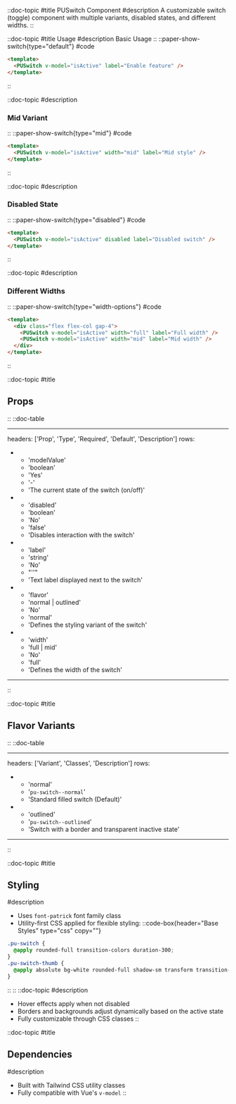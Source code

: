 ::doc-topic
#title
PUSwitch Component
#description
A customizable switch (toggle) component with multiple variants, disabled states, and different widths.
::

::doc-topic
#title
Usage
#description
Basic Usage
::
::paper-show-switch{type="default"}
#code

```html
<template>
  <PUSwitch v-model="isActive" label="Enable feature" />
</template>
```

::

::doc-topic
#description

### Mid Variant

::
::paper-show-switch{type="mid"}
#code

```html
<template>
  <PUSwitch v-model="isActive" width="mid" label="Mid style" />
</template>
```

::

::doc-topic
#description

### Disabled State

::
::paper-show-switch{type="disabled"}
#code

```html
<template>
  <PUSwitch v-model="isActive" disabled label="Disabled switch" />
</template>
```

::

::doc-topic
#description

### Different Widths

::
::paper-show-switch{type="width-options"}
#code

```html
<template>
  <div class="flex flex-col gap-4">
    <PUSwitch v-model="isActive" width="full" label="Full width" />
    <PUSwitch v-model="isActive" width="mid" label="Mid width" />
  </div>
</template>
```

::

::doc-topic
#title

## Props

::
::doc-table

---

headers: ['Prop', 'Type', 'Required', 'Default', 'Description']
rows:

- - 'modelValue'
  - 'boolean'
  - 'Yes'
  - '-'
  - 'The current state of the switch (on/off)'
- - 'disabled'
  - 'boolean'
  - 'No'
  - 'false'
  - 'Disables interaction with the switch'
- - 'label'
  - 'string'
  - 'No'
  - "''"
  - 'Text label displayed next to the switch'
- - 'flavor'
  - 'normal | outlined'
  - 'No'
  - 'normal'
  - 'Defines the styling variant of the switch'
- - 'width'
  - 'full | mid'
  - 'No'
  - 'full'
  - 'Defines the width of the switch'

---

::

::doc-topic
#title

## Flavor Variants

::
::doc-table

---

headers: ['Variant', 'Classes', 'Description']
rows:

- - 'normal'
  - '`pu-switch--normal`'
  - 'Standard filled switch (Default)'
- - 'outlined'
  - '`pu-switch--outlined`'
  - 'Switch with a border and transparent inactive state'

---

::

::doc-topic
#title

## Styling

#description

- Uses `font-patrick` font family class
- Utility-first CSS applied for flexible styling:
  ::code-box{header="Base Styles" type="css" copy=""}

```css
.pu-switch {
  @apply rounded-full transition-colors duration-300;
}
.pu-switch-thumb {
  @apply absolute bg-white rounded-full shadow-sm transform transition-transform;
}
```

::
::
::doc-topic
#description

- Hover effects apply when not disabled
- Borders and backgrounds adjust dynamically based on the active state
- Fully customizable through CSS classes
  ::

::doc-topic
#title

## Dependencies

#description

- Built with Tailwind CSS utility classes
- Fully compatible with Vue's `v-model`
  ::
